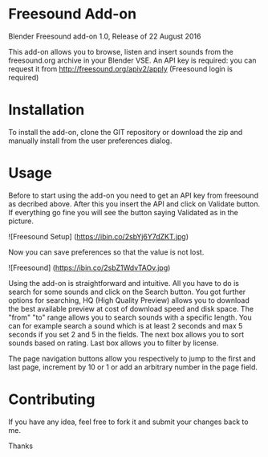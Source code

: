 # Freesound Add-on
Blender Freesound add-on 1.0, Release of 22 August 2016

This add-on allows you to browse, listen and insert sounds from the freesound.org archive in your Blender VSE.
An API key is required: you can request it from http://freesound.org/apiv2/apply (Freesound login is required)

# Installation
To install the add-on, clone the GIT repository or download the zip and manually install from the user preferences dialog.

# Usage

Before to start using the add-on you need to get an API key from freesound as decribed above. After this you insert the API and click on Validate button. If everything go fine you will see the button saying Validated as in the picture.

![Freesound Setup]
(https://ibin.co/2sbYj6Y7dZKT.jpg)

Now you can save preferences so that the value is not lost.

![Freesound]
(https://ibin.co/2sbZ1WdvTAOv.jpg)

Using the add-on is straightforward and intuitive.
All you have to do is search for some sounds and click on the Search button. You got further options for searching, HQ (High Quality Preview) allows you to download the best available preview at cost of download speed and disk space. 
The "from" "to" range allows you to search sounds with a specific length. You can for example search a sound which is at least 2 seconds and max 5 seconds if you set 2 and 5 in the fields.
The next box allows you to sort sounds based on rating.
Last box allows you to filter by license.

The page navigation buttons allow you respectively to jump to the first and last page, increment by 10 or 1 or add an arbitrary number in the page field.

# Contributing

If you have any idea, feel free to fork it and submit your changes back to me.

Thanks
